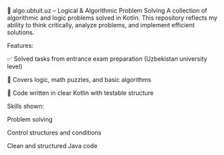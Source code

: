 🔢 algo.ubtuit.uz – Logical & Algorithmic Problem Solving
A collection of algorithmic and logic problems solved in Kotlin.
This repository reflects my ability to think critically, analyze problems, and implement efficient solutions.

Features:

✅ Solved tasks from entrance exam preparation (Uzbekistan university level)

🧠 Covers logic, math puzzles, and basic algorithms

🧪 Code written in clear Kotlin with testable structure

Skills shown:

Problem solving

Control structures and conditions

Clean and structured Java code
